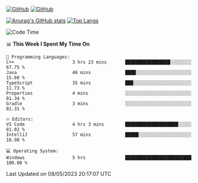 [![GitHub](https://img.shields.io/github/followers/sharpxk?style=social)](https://github.com/sharpxk) [![GitHub](https://img.shields.io/github/stars/sharpxk?style=social)](https://github.com/sharpxk)

[![Anurag's GitHub stats](https://github-readme-stats-git-masterrstaa-rickstaa.vercel.app/api?username=sharpxk&hide=contribs,prs,issues&show_icons=true&theme=tokyonight)](https://github.com/anuraghazra/github-readme-stats)
[![Top Langs](https://github-readme-stats-git-masterrstaa-rickstaa.vercel.app/api/top-langs/?username=sharpxk&layout=compact&theme=tokyonight)](https://github.com/anuraghazra/github-readme-stats)

<!--START_SECTION:waka-->
![Code Time](http://img.shields.io/badge/Code%20Time-88%20hrs%2028%20mins-blue)

📊 **This Week I Spent My Time On** 

```text
💬 Programming Languages: 
C++                      3 hrs 23 mins       █████████████████░░░░░░░░   67.75 % 
Java                     46 mins             ████░░░░░░░░░░░░░░░░░░░░░   15.60 % 
TypeScript               35 mins             ███░░░░░░░░░░░░░░░░░░░░░░   11.73 % 
Properties               4 mins              ░░░░░░░░░░░░░░░░░░░░░░░░░   01.34 % 
Gradle                   3 mins              ░░░░░░░░░░░░░░░░░░░░░░░░░   01.31 % 

🔥 Editors: 
VS Code                  4 hrs 3 mins        ████████████████████░░░░░   81.02 % 
IntelliJ                 57 mins             █████░░░░░░░░░░░░░░░░░░░░   18.98 % 

💻 Operating System: 
Windows                  5 hrs               █████████████████████████   100.00 % 
```


 Last Updated on 08/05/2023 20:17:07 UTC
<!--END_SECTION:waka-->

